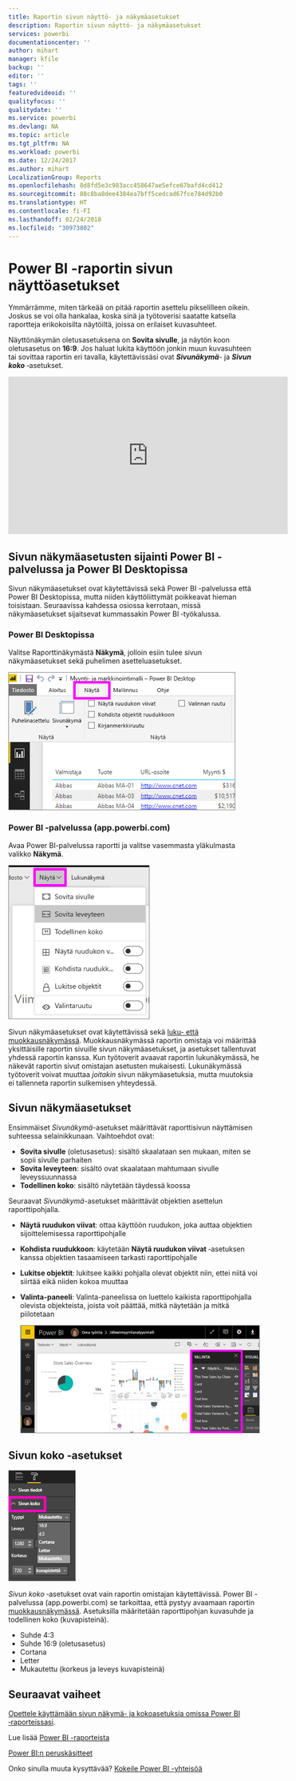 ```yaml
---
title: Raportin sivun näyttö- ja näkymäasetukset
description: Raportin sivun näyttö- ja näkymäasetukset
services: powerbi
documentationcenter: ''
author: mihart
manager: kfile
backup: ''
editor: ''
tags: ''
featuredvideoid: ''
qualityfocus: ''
qualitydate: ''
ms.service: powerbi
ms.devlang: NA
ms.topic: article
ms.tgt_pltfrm: NA
ms.workload: powerbi
ms.date: 12/24/2017
ms.author: mihart
LocalizationGroup: Reports
ms.openlocfilehash: 8d8fd5e3c983acc458647ae5efce67bafd4cd412
ms.sourcegitcommit: 88c8ba8dee4384ea7bff5cedcad67fce784d92b0
ms.translationtype: HT
ms.contentlocale: fi-FI
ms.lasthandoff: 02/24/2018
ms.locfileid: "30973802"
---
```

# <a name="page-display-settings-in-a-power-bi-report"></a>Power BI -raportin sivun näyttöasetukset
Ymmärrämme, miten tärkeää on pitää raportin asettelu pikselilleen oikein. Joskus se voi olla hankalaa, koska sinä ja työtoverisi saatatte katsella raportteja erikokoisilta näytöiltä, joissa on erilaiset kuvasuhteet. 

Näyttönäkymän oletusasetuksena on **Sovita sivulle**, ja näytön koon oletusasetus on **16:9**. Jos haluat lukita käyttöön jonkin muun kuvasuhteen tai sovittaa raportin eri tavalla, käytettävissäsi ovat ***Sivunäkymä***- ja ***Sivun koko*** ‑asetukset.

<iframe width="560" height="315" src="https://www.youtube.com/embed/5tg-OXzxe2g" frameborder="0" allowfullscreen></iframe>


## <a name="where-to-find-page-view-settings-in-power-bi-service-and-power-bi-desktop"></a>Sivun näkymäasetusten sijainti Power BI -palvelussa ja Power BI Desktopissa
Sivun näkymäasetukset ovat käytettävissä sekä Power BI -palvelussa että Power BI Desktopissa, mutta niiden käyttöliittymät poikkeavat hieman toisistaan. Seuraavissa kahdessa osiossa kerrotaan, missä näkymäasetukset sijaitsevat kummassakin Power BI ‑työkalussa.

### <a name="in-power-bi-desktop"></a>Power BI Desktopissa
Valitse Raporttinäkymästä **Näkymä**, jolloin esiin tulee sivun näkymäasetukset sekä puhelimen asetteluasetukset.

  ![Valinta-paneeli](media/power-bi-report-display-settings/power-bi-desktop-view-settings.png)

### <a name="in-power-bi-service-apppowerbicom"></a>Power BI -palvelussa (app.powerbi.com)
Avaa Power BI-palvelussa raportti ja valitse vasemmasta yläkulmasta valikko **Näkymä**.

![](media/power-bi-report-display-settings/power-bi-change-page-view.png)

Sivun näkymäasetukset ovat käytettävissä sekä [luku- että muokkausnäkymässä](service-reading-view-and-editing-view.md). Muokkausnäkymässä raportin omistaja voi määrittää yksittäisille raportin sivuille sivun näkymäasetukset, ja asetukset tallentuvat yhdessä raportin kanssa. Kun työtoverit avaavat raportin lukunäkymässä, he näkevät raportin sivut omistajan asetusten mukaisesti.  Lukunäkymässä työtoverit voivat muuttaa *joitakin* sivun näkymäasetuksia, mutta muutoksia ei tallenneta raportin sulkemisen yhteydessä.

##    <a name="page-view-settings"></a>Sivun näkymäasetukset
Ensimmäiset *Sivunäkymä*-asetukset määrittävät raporttisivun näyttämisen suhteessa selainikkunaan.  Vaihtoehdot ovat:

* **Sovita sivulle** (oletusasetus): sisältö skaalataan sen mukaan, miten se sopii sivulle parhaiten
* **Sovita leveyteen**: sisältö ovat skaalataan mahtumaan sivulle leveyssuunnassa
* **Todellinen koko**: sisältö näytetään täydessä koossa

Seuraavat *Sivunäkymä*-asetukset määrittävät objektien asettelun raporttipohjalla.

* **Näytä ruudukon viivat**: ottaa käyttöön ruudukon, joka auttaa objektien sijoittelemisessa raporttipohjalle
* **Kohdista ruudukkoon**: käytetään **Näytä ruudukon viivat** ‑asetuksen kanssa objektien tasaamiseen tarkasti raporttipohjalle 
* **Lukitse objektit**: lukitsee kaikki pohjalla olevat objektit niin, ettei niitä voi siirtää eikä niiden kokoa muuttaa
* **Valinta-paneeli**: Valinta-paneelissa on luettelo kaikista raporttipohjalla olevista objekteista, joista voit päättää, mitkä näytetään ja mitkä piilotetaan

    ![Valinta-paneeli](media/power-bi-report-display-settings/power-bi-selection-pane.png)



## <a name="page-size-settings"></a>Sivun koko ‑asetukset
![](media/power-bi-report-display-settings/power-bi--page-size.png)

*Sivun koko* ‑asetukset ovat vain raportin omistajan käytettävissä. Power BI -palvelussa (app.powerbi.com) se tarkoittaa, että pystyy avaamaan raportin [muokkausnäkymässä](service-reading-view-and-editing-view.md). Asetuksilla määritetään raporttipohjan kuvasuhde ja todellinen koko (kuvapisteinä).   

* Suhde 4:3
* Suhde 16:9 (oletusasetus)
* Cortana
* Letter
* Mukautettu (korkeus ja leveys kuvapisteinä)

## <a name="next-steps"></a>Seuraavat vaiheet
[Opettele käyttämään sivun näkymä- ja kokoasetuksia omissa Power BI ‑raporteissasi](power-bi-change-report-display-settings.md).

Lue lisää [Power BI -raporteista](service-reports.md)

[Power BI:n peruskäsitteet](service-basic-concepts.md)

Onko sinulla muuta kysyttävää? [Kokeile Power BI -yhteisöä](http://community.powerbi.com/)


